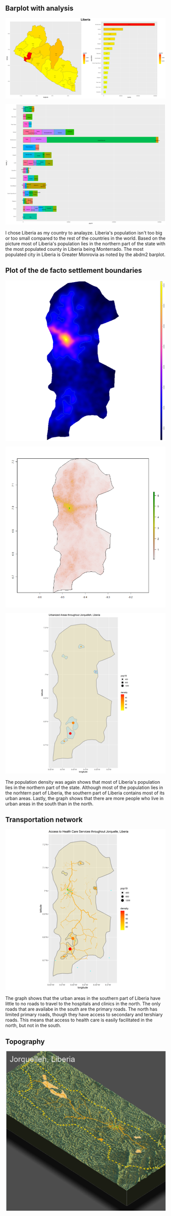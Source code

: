 ## Barplot with analysis
![liberia_adm1_bplt.png](liberia_adm1_bplt.png)

![lbr_adm2_bplt](lbr_adm2_bplt.png)

I chose Liberia as my country to analayze. Liberia's population isn't too big or too small compared to the rest of the countries in the world. Based on the picture most of Liberia's population lies in the northern part of the state with the most populated county in Liberia being Monterrado. The most populated city in Liberia is Greater Monrovia as noted by the abdm2 barplot.

## Plot of the de facto settlement boundaries

![Jorquelleh_density.png](Jorquelleh_density.png)

![Jorquelleh_pop19.png](Jorquelleh_pop19.png)

![urbanized_areas.png](urbanized_areas.png)

The population density was again shows that most of Liberia's population lies in the northern part of the state. Although most of the population lies in the norhtern part of Liberia, the southern part of Liberia contains most of its urban areas. Lastly, the graph shows that there are more people who live in urban areas in the south than in the north.

## Transportation network

![Jorquelle_health.png](Jorquelle_health.png)

The graph shows that the urban areas in the southern part of Liberia have little to no roads to travel to the hospitals and clinics in the north. The only roads that are availabe in the south are the primary roads. The north has limited primary roads, though they have access to secondary and tershiary roads. This means that access to health care is easily facilitated in the north, but not in the south.

## Topography

![Jorquelleh_topography_3dPlot.PNG](Jorquelleh_topography_3dPlot.PNG)
